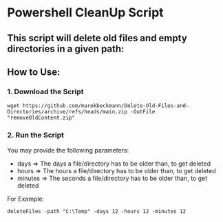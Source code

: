 # Powershell CleanUp Script

## This script will delete old files and empty directories in a given path:

## How to Use: 

### 1. Download the Script

```
wget https://github.com/marekbeckmann/Delete-Old-Files-and-Directories/archive/refs/heads/main.zip -OutFile "removeOldContent.zip"
``` 
### 2. Run the Script

You may provide the following parameters: 

* days => The days a file/directory has to be older than, to get deleted
* hours => The hours a file/directory has to be older than, to get deleted
* minutes => The seconds a file/directory has to be older than, to get deleted

For Example: 

```
deleteFiles -path "C:\Temp" -days 12 -hours 12 -minutes 12
```
